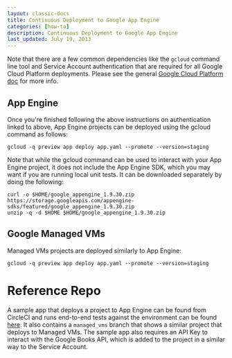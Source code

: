 ```yaml
---
layout: classic-docs
title: Continuous Deployment to Google App Engine
categories: [how-to]
description: Continuous Deployment to Google App Engine
last_updated: July 19, 2013
---
```


Note that there are a few common dependencies like the `gcloud` command line tool and Service Account authentication that are required
for all Google Cloud Platform deployments. Please see the general [Google Cloud Platform doc](/docs/google-cloud-platform) for more info.

## App Engine

Once you're finished following the above instructions on authentication linked to above, App Engine projects can be deployed using the gcloud command as follows:

    gcloud -q preview app deploy app.yaml --promote --version=staging

Note that while the gcloud command can be used to interact with your App Engine project, it does not include the App Engine SDK, which you may want if you are running local unit tests. It can be downloaded separately by doing the following:

```
curl -o $HOME/google_appengine_1.9.30.zip https://storage.googleapis.com/appengine-sdks/featured/google_appengine_1.9.30.zip
unzip -q -d $HOME $HOME/google_appengine_1.9.30.zip
```

## Google Managed VMs

Managed VMs projects are deployed similarly to App Engine:

    gcloud -q preview app deploy app.yaml --promote --version=staging

# Reference Repo

A sample app that deploys a project to App Engine can be found from CircleCI and runs end-to-end tests against the environment can be found [here](https://github.com/GoogleCloudPlatform/continuous-deployment-circle). It also contains a `managed_vms` branch that shows a similar project that deploys to Managed VMs. The sample app also requires an API Key to interact with the Google Books API, which is added to the project in a similar way to the Service Account.
